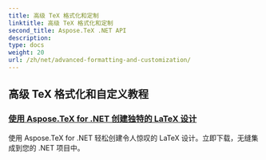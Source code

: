 ```yaml
---
title: 高级 TeX 格式化和定制
linktitle: 高级 TeX 格式化和定制
second_title: Aspose.TeX .NET API
description: 
type: docs
weight: 20
url: /zh/net/advanced-formatting-and-customization/
---
```


## 高级 TeX 格式化和自定义教程
### [使用 Aspose.TeX for .NET 创建独特的 LaTeX 设计](./create-custom-tex-formats/)
使用 Aspose.TeX for .NET 轻松创建令人惊叹的 LaTeX 设计。立即下载，无缝集成到您的 .NET 项目中。